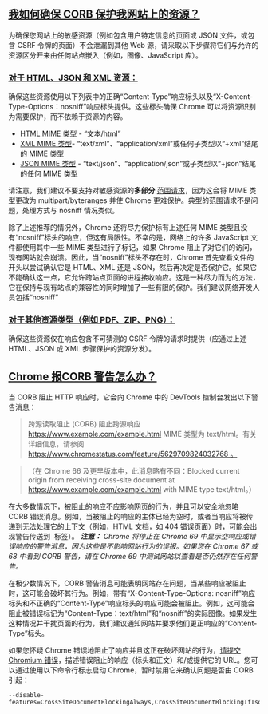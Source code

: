 ## [我如何确保 CORB 保护我网站上的资源？](https://www.chromium.org/Home/chromium-security/corb-for-developers/#how-can-i-ensure-corb-protects-resources-on-my-website)

为确保您网站上的敏感资源（例如包含用户特定信息的页面或 JSON 文件，或包含 CSRF 令牌的页面）不会泄漏到其他 Web 源，请采取以下步骤将它们与允许的资源区分开来由任何站点嵌入（例如，图像、JavaScript 库）。

### [对于 HTML、JSON 和 XML 资源：](https://www.chromium.org/Home/chromium-security/corb-for-developers/#for-html-json-and-xml-resources)

确保这些资源使用以下列表中的正确“Content-Type”响应标头以及“X-Content-Type-Options：nosniff”响应标头提供。这些标头确保 Chrome 可以将资源识别为需要保护，而不依赖于资源的内容。

- [HTML MIME 类型](https://mimesniff.spec.whatwg.org/#html-mime-type) - “文本/html”
- [XML MIME 类型](https://mimesniff.spec.whatwg.org/#xml-mime-type)- “text/xml”、“application/xml”或任何子类型以“+xml”结尾的 MIME 类型
- [JSON MIME 类型](https://mimesniff.spec.whatwg.org/#json-mime-type) - “text/json”、“application/json”或子类型以“+json”结尾的任何 MIME 类型

请注意，我们建议不要支持对敏感资源的**多部分** [范围请求](https://developer.mozilla.org/en-US/docs/Web/HTTP/Range_requests)，因为这会将 MIME 类型更改为 multipart/byteranges 并使 Chrome 更难保护。典型的范围请求不是问题，处理方式与 nosniff 情况类似。

除了上述推荐的情况外，Chrome 还将尽力保护标有上述任何 MIME 类型且没有“nosniff”标头的响应，但这有局限性。不幸的是，网络上的许多 JavaScript 文件都使用其中一些 MIME 类型进行了标记，如果 Chrome 阻止了对它们的访问，现有网站就会崩溃。因此，当“nosniff”标头不存在时，Chrome 首先查看文件的开头以尝试确认它是 HTML、XML 还是 JSON，然后再决定是否保护它。如果它不能确认这一点，它允许跨站点页面的进程接收响应。这是一种尽力而为的方法，它在保持与现有站点的兼容性的同时增加了一些有限的保护。我们建议网络开发人员包括“nosniff”

### [对于其他资源类型（例如 PDF、ZIP、PNG）：](https://www.chromium.org/Home/chromium-security/corb-for-developers/#for-other-resource-types-eg-pdf-zip-png)

确保这些资源仅在响应包含不可猜测的 CSRF 令牌的请求时提供（应通过上述 HTML、JSON 或 XML 步骤保护的资源分发）。

## [Chrome 报CORB 警告怎么办？](https://www.chromium.org/Home/chromium-security/corb-for-developers/#what-should-i-do-about-corb-warnings-reported-by-chrome)

当 CORB 阻止 HTTP 响应时，它会向 Chrome 中的 DevTools 控制台发出以下警告消息：

> 跨源读取阻止 (CORB) 阻止跨源响应 https://www.example.com/example.html MIME 类型为 text/html。有关详细信息，请参阅 [https://www.chromestatus.com/feature/5629709824032768 。](https://www.chromestatus.com/feature/5629709824032768)

> （在 Chrome 66 及更早版本中，此消息略有不同：Blocked current origin from receiving cross-site document at https://www.example.com/example.html with MIME type text/html。）

在大多数情况下，被阻止的响应不应影响网页的行为，并且可以安全地忽略 CORB 错误消息。例如，当被阻止的响应的主体已经为空时，或者当响应将被传递到无法处理它的上下文（例如，HTML 文档，如 404 错误页面）时，可能会出现警告传送到 <img> 标签）。 ***注意：** Chrome 将停止在 Chrome 69 中显示空响应或错误响应的警告消息，因为这些是不影响网站行为的误报。如果您在 Chrome 67 或 68 中看到 CORB 警告，请在 Chrome 69 中测试网站以查看是否仍然存在任何警告。*

在极少数情况下，CORB 警告消息可能表明网站存在问题，当某些响应被阻止时，这可能会破坏其行为。例如，带有“X-Content-Type-Options: nosniff”响应标头和不正确的“Content-Type”响应标头的响应可能会被阻止。例如，这可能会阻止被错误标记为“Content-Type：text/html”和“nosniff”的实际图像。如果发生这种情况并干扰页面的行为，我们建议通知网站并要求他们更正响应的“Content-Type”标头。

如果您怀疑 Chrome 错误地阻止了响应并且这正在破坏网站的行为，[请提交 Chromium 错误](https://goo.gl/XBoKtY)，描述错误阻止的响应（标头和正文）和/或提供它的 URL。您可以通过使用以下命令行标志启动 Chrome，暂时禁用它来确认问题是否由 CORB 引起：

```
--disable-features=CrossSiteDocumentBlockingAlways,CrossSiteDocumentBlockingIfIsolating
```


